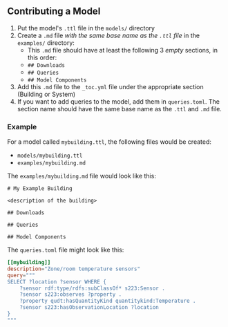 ## Contributing a Model

1. Put the model's `.ttl` file in the `models/` directory
2. Create a `.md` file *with the same base name as the `.ttl` file* in the `examples/` directory:
    - This `.md` file should have at least the following 3 *empty* sections, in this order:
    - `## Downloads`
    - `## Queries`
    - `## Model Components`
3. Add this `.md` file to the `_toc.yml` file under the appropriate section (Building or System)
4. If you want to add queries to the model, add them in `queries.toml`. The section name should have the same base name as the `.ttl` and `.md` file.


### Example

For a model called `mybuilding.ttl`, the following files would be created:
- `models/mybuilding.ttl`
- `examples/mybuilding.md`

The `examples/mybuilding.md` file would look like this:

```
# My Example Building

<description of the building>

## Downloads

## Queries

## Model Components
```

The `queries.toml` file might look like this:

```toml
[[mybuilding]]
description="Zone/room temperature sensors"
query="""
SELECT ?location ?sensor WHERE {
    ?sensor rdf:type/rdfs:subClassOf* s223:Sensor .
    ?sensor s223:observes ?property .
    ?property qudt:hasQuantityKind quantitykind:Temperature .
    ?sensor s223:hasObservationLocation ?location
}
"""
```
